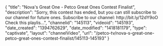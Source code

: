 {
    "title": "Nova's Great One - Petco Great Ones Contest Finalist",
    "description": "Sorry, this contest has ended, but you can still subscribe to our channel for future ones. Subscribe to our channel: http:\/\/bit.ly\/12dY9oO Check this playlis...",
    "channelid": "145113",
    "videoid": "145193",
    "date_created": "1394762629",
    "date_modified": "1418181179",
    "type": "captivate",
    "layout": "channelVideo",
    "url": "\/petco-tv\/nova-s-great-one-petco-great-ones-contest-finalist\/145113-145193"
}